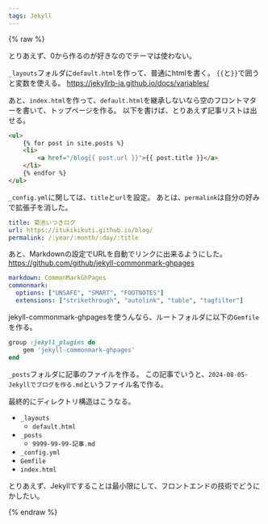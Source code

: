 ```yaml
---
tags: Jekyll
---
```


{% raw %}

とりあえず、0から作るのが好きなのでテーマは使わない。

`_layouts`フォルダに`default.html`を作って、普通にhtmlを書く。
`{{`と`}}`で囲うと変数を使える。
https://jekyllrb-ja.github.io/docs/variables/

あと、`index.html`を作って、`default.html`を継承しないなら空のフロントマターを書いて、トップページを作る。
以下を書けば、とりあえず記事リストは出せる。

```HTML
<ul>
    {% for post in site.posts %}
    <li>
        <a href="/blog{{ post.url }}">{{ post.title }}</a>
    </li>
    {% endfor %}
</ul>
```

`_config.yml`に関しては、`title`と`url`を設定。
あとは、`permalink`は自分の好みで拡張子を消した。

```YAML
title: 菊池いつきログ
url: https://itukikikuti.github.io/blog/
permalink: /:year/:month/:day/:title
```

あと、Markdownの設定でURLを自動でリンクに出来るようにした。
https://github.com/github/jekyll-commonmark-ghpages

```YAML
markdown: CommonMarkGhPages
commonmark:
  options: ["UNSAFE", "SMART", "FOOTNOTES"]
  extensions: ["strikethrough", "autolink", "table", "tagfilter"]
```

jekyll-commonmark-ghpagesを使うんなら、ルートフォルダに以下の`Gemfile`を作る。

```Ruby
group :jekyll_plugins do
    gem 'jekyll-commonmark-ghpages'
end
```

`_posts`フォルダに記事のファイルを作る。
この記事でいうと、`2024-08-05-Jekyllでブログを作る.md`というファイル名で作る。

最終的にディレクトリ構造はこうなる。
- `_layouts`
  - `default.html`
- `_posts`
  - `9999-99-99-記事.md`
- `_config.yml`
- `Gemfile`
- `index.html`

とりあえず、Jekyllですることは最小限にして、フロントエンドの技術でどうにかしたい。

{% endraw %}

